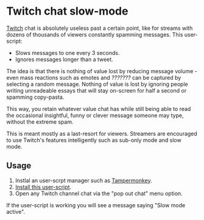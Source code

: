 # Twitch chat slow-mode

[Twitch](https://www.twitch.tv/) chat is absolutely useless past a certain point, like for streams with dozens of thousands of viewers constantly spamming messages. This user-script:

- Slows messages to one every 3 seconds.
- Ignores messages longer than a tweet.

The idea is that there is nothing of value lost by reducing message volume - even mass reactions such as emotes and *???????* can be captured by selecting a random message. Nothing of value is lost by ignoring people writing unreadeable essays that will stay on-screen for half a second or spamming copy-pasta.

This way, you retain whatever value chat has while still being able to read the occasional insightful, funny or clever message someone may type, without the extreme spam.

This is meant mostly as a last-resort for viewers. Streamers are encouraged to use Twitch's features intelligently such as sub-only mode and slow mode.

## Usage

1. Instlal an user-scrpt manager such as [Tampermonkey](https://www.tampermonkey.net/).
2. [Install this user-script](https://github.com/tukkek/twitch-chat-slow-mode/raw/main/Twitch%20Chat%20Slow%20Mode.user.js).
3. Open any Twitch channel chat via the "pop out chat" menu option.

If the user-script is working you will see a message saying "Slow mode active".
